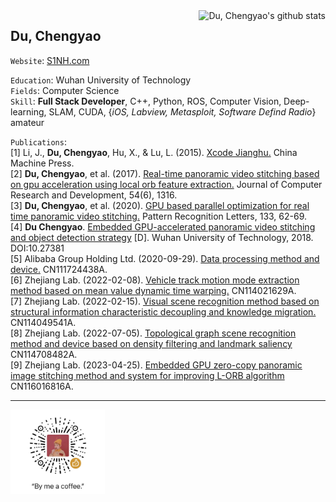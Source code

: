 <img src="https://github-readme-stats.vercel.app/api?username=duchengyao&show_icons=true&count_private=true&line_height=23"  alt="Du, Chengyao's github stats" align="right">

## Du, Chengyao

`Website`: [S1NH.com](http://s1nh.com)  

`Education`: Wuhan University of Technology  
`Fields`: Computer Science  
`Skill`: **Full Stack Developer**, C++, Python, ROS, Computer Vision, Deep-learning, SLAM, CUDA, {_iOS, Labview, Metasploit, Software Defind Radio_} amateur  

`Publications`:  
[1] Li, J., **Du, Chengyao**, Hu, X., & Lu, L. (2015). [Xcode Jianghu.](https://books.google.com.sg/books?id=hYrYvQEACAAJ) China Machine Press.  
[2] **Du, Chengyao**, et al. (2017). [Real-time panoramic video stitching based on gpu acceleration using local orb feature extraction.](https://scholar.google.com/citations?view_op=view_citation&hl=en&user=Amu14g8AAAAJ&citation_for_view=Amu14g8AAAAJ:2osOgNQ5qMEC) Journal of Computer Research and Development, 54(6), 1316.  
[3] **Du, Chengyao**, et al. (2020). [GPU based parallel optimization for real time panoramic video stitching.](https://scholar.google.com/citations?view_op=view_citation&hl=en&user=Amu14g8AAAAJ&citation_for_view=Amu14g8AAAAJ:u5HHmVD_uO8C) Pattern Recognition Letters, 133, 62-69.  
[4] **Du Chengyao**. [Embedded GPU-accelerated panoramic video stitching and object detection strategy](https://kns.cnki.net/KCMS/detail/detail.aspx?dbname=CMFD202002&filename=1020733973.nh) [D]. Wuhan University of Technology, 2018. DOI:10.27381  
[5] Alibaba Group Holding Ltd. (2020-09-29). [Data processing method and device.](https://patents.google.com/patent/CN111724438A/en) CN111724438A.  
[6] Zhejiang Lab. (2022-02-08). [Vehicle track motion mode extraction method based on mean value dynamic time warping.](https://patents.google.com/patent/CN114021629A/en) CN114021629A.  
[7] Zhejiang Lab. (2022-02-15). [Visual scene recognition method based on structural information characteristic decoupling and knowledge migration.](https://patents.google.com/patent/CN114049541A/en) CN114049541A.  
[8] Zhejiang Lab. (2022-07-05). [Topological graph scene recognition method and device based on density filtering and landmark saliency](https://patents.google.com/patent/CN114708482A/en) CN114708482A.    
[9] Zhejiang Lab. (2023-04-25). [Embedded GPU zero-copy panoramic image stitching method and system for improving L-ORB algorithm](https://patents.google.com/patent/CN116016816A/en) CN116016816A.

--------

<img src="wechatpay-ss.jpg" width="30%"></img>

<!--
### Hi there 👋

- Blog: http://s1nh.com


**duchengyao/duchengyao** is a ✨ _special_ ✨ repository because its `README.md` (this file) appears on your GitHub profile.

Here are some ideas to get you started:

- 🔭 I’m currently working on ...
- 🌱 I’m currently learning ...
- 👯 I’m looking to collaborate on ...
- 🤔 I’m looking for help with ...
- 💬 Ask me about ...
- 📫 How to reach me: ...
- 😄 Pronouns: ...
- ⚡ Fun fact: ...
-->
